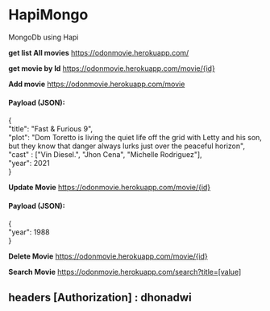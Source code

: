 # HapiMongo
MongoDb using Hapi

**get list All movies**
https://odonmovie.herokuapp.com/

**get movie by Id**
https://odonmovie.herokuapp.com/movie/{id}

**Add movie**
https://odonmovie.herokuapp.com/movie 
#### Payload (JSON):

{  <br>
     "title": "Fast & Furious 9", <br>
   "plot": "Dom Toretto is living the quiet life off the grid with Letty and his son, but they know that danger always lurks just over the peaceful horizon",<br>
   "cast" : ["Vin Diesel.", "Jhon Cena", "Michelle Rodriguez"],<br>
   "year": 2021<br>
}

**Update Movie**
https://odonmovie.herokuapp.com/movie/{id} <br>
#### Payload (JSON): <br>
{ <br>
   "year": 1988<br>
}

**Delete Movie**
https://odonmovie.herokuapp.com/movie/{id}

**Search Movie**
https://odonmovie.herokuapp.com/search?title=[value]

## headers [Authorization] : dhonadwi

